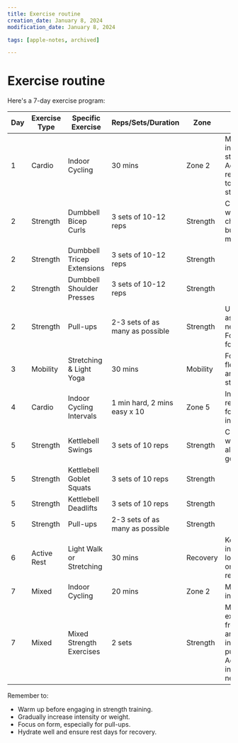 ```yaml
---
title: Exercise routine
creation_date: January 8, 2024
modification_date: January 8, 2024

tags: [apple-notes, archived]

---
```



# Exercise routine

Here's a 7-day exercise program:

|  Day<br/> | Exercise Type<br/> | Specific Exercise<br/> | Reps/Sets/Duration<br/> | Zone<br/> | Notes<br/> |
|-----|-----|-----|-----|-----|-----|
|  1<br/> | Cardio<br/> | Indoor Cycling<br/> | 30 mins<br/> | Zone 2<br/> | Moderate intensity; steady pace. Adjust resistance to maintain steady pace.<br/> |
|  2<br/> | Strength<br/> | Dumbbell Bicep Curls<br/> | 3 sets of 10-12 reps<br/> | Strength<br/> | Choose a weight that's challenging but manageable.<br/> |
|  2<br/> | Strength<br/> | Dumbbell Tricep Extensions<br/> | 3 sets of 10-12 reps<br/> | Strength<br/> |  |
|  2<br/> | Strength<br/> | Dumbbell Shoulder Presses<br/> | 3 sets of 10-12 reps<br/> | Strength<br/> |  |
|  2<br/> | Strength<br/> | Pull-ups<br/> | 2-3 sets of as many as possible<br/> | Strength<br/> | Use assistance if needed. Focus on form.<br/> |
|  3<br/> | Mobility<br/> | Stretching & Light Yoga<br/> | 30 mins<br/> | Mobility<br/> | Focus on flexibility and core stability.<br/> |
|  4<br/> | Cardio<br/> | Indoor Cycling Intervals<br/> | 1 min hard, 2 mins easy x 10<br/> | Zone 5<br/> | Increase resistance for hard intervals.<br/> |
|  5<br/> | Strength<br/> | Kettlebell Swings<br/> | 3 sets of 10 reps<br/> | Strength<br/> | Choose a weight allowing good form.<br/> |
|  5<br/> | Strength<br/> | Kettlebell Goblet Squats<br/> | 3 sets of 10 reps<br/> | Strength<br/> |  |
|  5<br/> | Strength<br/> | Kettlebell Deadlifts<br/> | 3 sets of 10 reps<br/> | Strength<br/> |  |
|  5<br/> | Strength<br/> | Pull-ups<br/> | 2-3 sets of as many as possible<br/> | Strength<br/> |  |
|  6<br/> | Active Rest<br/> | Light Walk or Stretching<br/> | 30 mins<br/> | Recovery<br/> | Keep intensity low; focus on active recovery.<br/> |
|  7<br/> | Mixed<br/> | Indoor Cycling<br/> | 20 mins<br/> | Zone 2<br/> | Moderate intensity.<br/> |
|  7<br/> | Mixed<br/> | Mixed Strength Exercises<br/> | 2 sets<br/> | Strength<br/> | Mix exercises from days 2 and 5, including pull-ups. Adjust intensity as needed.<br/> |

Remember to:
* Warm up before engaging in strength training.
* Gradually increase intensity or weight.
* Focus on form, especially for pull-ups.
* Hydrate well and ensure rest days for recovery.

